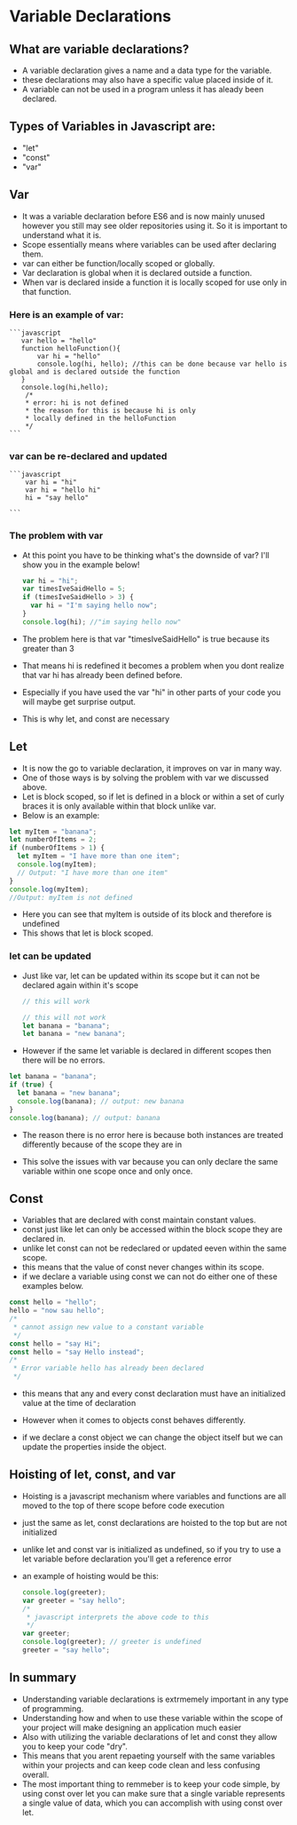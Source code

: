 # Variable Declarations

## What are variable declarations?

- A variable declaration gives a name and a data type for the variable.
- these declarations may also have a specific value placed inside of it.
- A variable can not be used in a program unless it has aleady been declared.

## Types of Variables in Javascript are:

- "let"
- "const"
- "var"

## Var

- It was a variable declaration before ES6 and is now mainly unused however you still may see older repositories using it. So it is important to understand what it is.
- Scope essentially means where variables can be used after declaring them.
- var can either be function/locally scoped or globally.
- Var declaration is global when it is declared outside a function.
- When var is declared inside a function it is locally scoped for use only in that function.

### Here is an example of var:

    ```javascript
       var hello = "hello"
       function helloFunction(){
           var hi = "hello"
           console.log(hi, hello); //this can be done because var hello is global and is declared outside the function
       }
       console.log(hi,hello);
        /*
        * error: hi is not defined
        * the reason for this is because hi is only
        * locally defined in the helloFunction
        */
    ```

### var can be re-declared and updated

    ```javascript
        var hi = "hi"
        var hi = "hello hi"
        hi = "say hello"

    ```

### The problem with var

- At this point you have to be thinking what's the downside of var? I'll show you in the example below!

  ```javascript
  var hi = "hi";
  var timesIveSaidHello = 5;
  if (timesIveSaidHello > 3) {
    var hi = "I'm saying hello now";
  }
  console.log(hi); //"im saying hello now"
  ```

- The problem here is that var "timesIveSaidHello" is true because its greater than 3
- That means hi is redefined it becomes a problem when you dont realize that var hi has already been defined before.
- Especially if you have used the var "hi" in other parts of your code you will maybe get surprise output.
- This is why let, and const are necessary

## Let

- It is now the go to variable declaration, it improves on var in many way.
- One of those ways is by solving the problem with var we discussed above.
- Let is block scoped, so if let is defined in a block or within a set of curly braces it is only available within that block unlike var.
- Below is an example:

```javascript
let myItem = "banana";
let numberOfItems = 2;
if (numberOfItems > 1) {
  let myItem = "I have more than one item";
  console.log(myItem);
  // Output: "I have more than one item"
}
console.log(myItem);
//Output: myItem is not defined
```

- Here you can see that myItem is outside of its block and therefore is undefined
- This shows that let is block scoped.

### let can be updated

- Just like var, let can be updated within its scope but it can not be declared again within it's scope

  ```javascript
  // this will work

  // this will not work
  let banana = "banana";
  let banana = "new banana";
  ```

- However if the same let variable is declared in different scopes then there will be no errors.

```javascript
let banana = "banana";
if (true) {
  let banana = "new banana";
  console.log(banana); // output: new banana
}
console.log(banana); // output: banana
```

- The reason there is no error here is because both instances are treated differently because of the scope they are in

- This solve the issues with var because you can only declare the same variable within one scope once and only once.

## Const

- Variables that are declared with const maintain constant values.
- const just like let can only be accessed within the block scope they are declared in.
- unlike let const can not be redeclared or updated eeven within the same scope.
- this means that the value of const never changes within its scope.
- if we declare a variable using const we can not do either one of these examples below.

```javascript
const hello = "hello";
hello = "now sau hello";
/*
 * cannot assign new value to a constant variable
 */
const hello = "say Hi";
const hello = "say Hello instead";
/*
 * Error variable hello has already been declared
 */
```

- this means that any and every const declaration must have an initialized value at the time of declaration

- However when it comes to objects const behaves differently.
- if we declare a const object we can change the object itself but we can update the properties inside the object.

## Hoisting of let, const, and var

- Hoisting is a javascript mechanism where variables and functions are all moved to the top of there scope before code execution
- just the same as let, const declarations are hoisted to the top but are not initialized
- unlike let and const var is initialized as undefined, so if you try to use a let variable before declaration you'll get a reference error
- an example of hoisting would be this:

  ```javascript
  console.log(greeter);
  var greeter = "say hello";
  /*
   * javascript interprets the above code to this
   */
  var greeter;
  console.log(greeter); // greeter is undefined
  greeter = "say hello";
  ```

## In summary

- Understanding variable declarations is extrmemely important in any type of programming.
- Understanding how and when to use these variable within the scope of your project will make designing an application much easier
- Also with utilizing the variable declarations of let and const they allow you to keep your code "dry".
- This means that you arent repaeting yourself with the same variables within your projects and can keep code clean and less confusing overall.
- The most important thing to remmeber is to keep your code simple, by using const over let you can make sure that a single variable represents a single value of data, which you can accomplish with using const over let.
